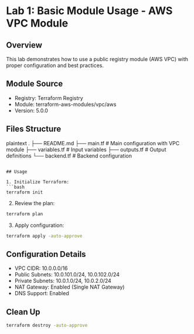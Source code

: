 # Lab 1: Basic Module Usage - AWS VPC Module

## Overview
This lab demonstrates how to use a public registry module (AWS VPC) with proper configuration and best practices.

## Module Source
- Registry: Terraform Registry
- Module: terraform-aws-modules/vpc/aws
- Version: 5.0.0

## Files Structure
plaintext
.
├── README.md
├── main.tf           # Main configuration with VPC module
├── variables.tf      # Input variables
├── outputs.tf        # Output definitions
└── backend.tf        # Backend configuration
```

## Usage

1. Initialize Terraform:
```bash
terraform init
```

2. Review the plan:
```bash
terraform plan
```

3. Apply configuration:
```bash
terraform apply -auto-approve
```

## Configuration Details
- VPC CIDR: 10.0.0.0/16
- Public Subnets: 10.0.101.0/24, 10.0.102.0/24
- Private Subnets: 10.0.1.0/24, 10.0.2.0/24
- NAT Gateway: Enabled (Single NAT Gateway)
- DNS Support: Enabled

## Clean Up
```bash
terraform destroy -auto-approve
```
```